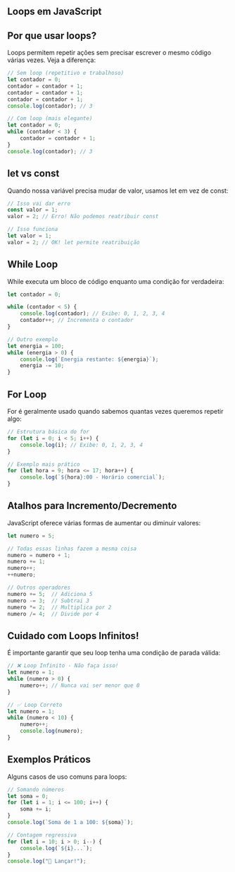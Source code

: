 ## Loops em JavaScript

## Por que usar loops?
Loops permitem repetir ações sem precisar escrever o mesmo código várias vezes. Veja a diferença:

```javascript
// Sem loop (repetitivo e trabalhoso)
let contador = 0;
contador = contador + 1;
contador = contador + 1;
contador = contador + 1;
console.log(contador); // 3

// Com loop (mais elegante)
let contador = 0;
while (contador < 3) {
    contador = contador + 1;
}
console.log(contador); // 3
```

## let vs const
Quando nossa variável precisa mudar de valor, usamos let em vez de const:

```javascript
// Isso vai dar erro
const valor = 1;
valor = 2; // Erro! Não podemos reatribuir const

// Isso funciona
let valor = 1;
valor = 2; // OK! let permite reatribuição
```

## While Loop
While executa um bloco de código enquanto uma condição for verdadeira:

```javascript
let contador = 0;

while (contador < 5) {
    console.log(contador); // Exibe: 0, 1, 2, 3, 4
    contador++; // Incrementa o contador
}

// Outro exemplo
let energia = 100;
while (energia > 0) {
    console.log(`Energia restante: ${energia}`);
    energia -= 10;
}
```

## For Loop
For é geralmente usado quando sabemos quantas vezes queremos repetir algo:

```javascript
// Estrutura básica do for
for (let i = 0; i < 5; i++) {
    console.log(i); // Exibe: 0, 1, 2, 3, 4
}

// Exemplo mais prático
for (let hora = 9; hora <= 17; hora++) {
    console.log(`${hora}:00 - Horário comercial`);
}
```

## Atalhos para Incremento/Decremento
JavaScript oferece várias formas de aumentar ou diminuir valores:

```javascript
let numero = 5;

// Todas essas linhas fazem a mesma coisa
numero = numero + 1;
numero += 1;
numero++;
++numero;

// Outros operadores
numero += 5;  // Adiciona 5
numero -= 3;  // Subtrai 3
numero *= 2;  // Multiplica por 2
numero /= 4;  // Divide por 4
```

## Cuidado com Loops Infinitos!
É importante garantir que seu loop tenha uma condição de parada válida:

```javascript
// ❌ Loop Infinito - Não faça isso!
let numero = 1;
while (numero > 0) {
    numero++; // Nunca vai ser menor que 0
}

// ✅ Loop Correto
let numero = 1;
while (numero < 10) {
    numero++;
    console.log(numero);
}
```

## Exemplos Práticos
Alguns casos de uso comuns para loops:

```javascript
// Somando números
let soma = 0;
for (let i = 1; i <= 100; i++) {
    soma += i;
}
console.log(`Soma de 1 a 100: ${soma}`);

// Contagem regressiva
for (let i = 10; i > 0; i--) {
    console.log(`${i}...`);
}
console.log("🚀 Lançar!");
```
